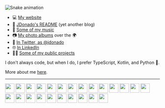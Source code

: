 ![Snake animation](https://github.com/mrdonado/mrdonado/blob/output/github-contribution-snake.svg)

- 💻 [My website](https://www.jdonado.com)
- 📝 [JDonado's README](https://blog.jdonado.com/) (yet another blog)
- 🎸 [Some of my music](https://fractalfields.bandcamp.com/album/fractal-fields)
- 📷 [My photo albums](https://www.flickr.com/photos/79693661@N05/albums) over the 🌍
- 🐣 [In Twitter, as @jdonado](https://twitter.com/jdonado)
- 🤓 [In LinkedIn](https://www.linkedin.com/in/f-javier-r-donado-6458a815/?locale=en_US)
- 👨‍💻 [Some of my public projects](https://github.com/mrdonado/my-projects)

I don't always code, but when I do, I prefer TypeScript, Kotlin, and Python 🐍.

More about me [here](https://blog.jdonado.com/about/).

----

<img width="30" src="https://cdn.jsdelivr.net/gh/devicons/devicon/icons/vim/vim-original.svg" />
<img width="30" src="https://cdn.jsdelivr.net/gh/devicons/devicon/icons/vscode/vscode-original.svg" />
<img width="30" src="https://cdn.jsdelivr.net/gh/devicons/devicon/icons/typescript/typescript-original.svg" />
<img width="30" src="https://cdn.jsdelivr.net/gh/devicons/devicon/icons/javascript/javascript-original.svg" />
<img width="30" src="https://cdn.jsdelivr.net/gh/devicons/devicon/icons/kotlin/kotlin-original.svg" />
<img width="30" src="https://cdn.jsdelivr.net/gh/devicons/devicon/icons/python/python-original.svg" />
<img width="30" src="https://cdn.jsdelivr.net/gh/devicons/devicon/icons/amazonwebservices/amazonwebservices-original.svg" />
<img width="30" src="https://cdn.jsdelivr.net/gh/devicons/devicon/icons/react/react-original.svg" />
<img width="30" src="https://cdn.jsdelivr.net/gh/devicons/devicon/icons/spring/spring-original.svg" />
<img width="30" src="https://cdn.jsdelivr.net/gh/devicons/devicon/icons/java/java-original.svg" />
<img width="30" src="https://cdn.jsdelivr.net/gh/devicons/devicon/icons/apple/apple-original.svg" />
<img width="30" src="https://cdn.jsdelivr.net/gh/devicons/devicon/icons/android/android-original.svg" />
<img width="30" src="https://cdn.jsdelivr.net/gh/devicons/devicon/icons/docker/docker-original.svg" />
<img width="30" src="https://cdn.jsdelivr.net/gh/devicons/devicon/icons/git/git-original.svg" />
<img width="30" src="https://cdn.jsdelivr.net/gh/devicons/devicon/icons/inkscape/inkscape-original.svg" />
<img width="30" src="https://cdn.jsdelivr.net/gh/devicons/devicon/icons/jamstack/jamstack-original.svg" />
<img width="30" src="https://cdn.jsdelivr.net/gh/devicons/devicon/icons/jupyter/jupyter-original.svg" />
<img width="30" src="https://cdn.jsdelivr.net/gh/devicons/devicon/icons/linux/linux-original.svg" />
<img width="30" src="https://cdn.jsdelivr.net/gh/devicons/devicon/icons/mongodb/mongodb-original.svg" />
<img width="30" src="https://cdn.jsdelivr.net/gh/devicons/devicon/icons/nodejs/nodejs-original.svg" />
<img width="30" src="https://cdn.jsdelivr.net/gh/devicons/devicon/icons/photoshop/photoshop-line.svg" />
<img width="30" src="https://cdn.jsdelivr.net/gh/devicons/devicon/icons/sketch/sketch-original.svg" />
<img width="30" src="https://cdn.jsdelivr.net/gh/devicons/devicon/icons/slack/slack-original.svg" />
<img width="30" src="https://cdn.jsdelivr.net/gh/devicons/devicon/icons/blender/blender-original.svg" />
